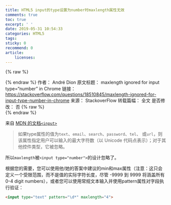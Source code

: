 ```yaml
---
title: HTML5 input的type设置为number时maxlength属性无效
comments: true
toc: true
excerpt: ' '
date: 2019-05-31 10:54:33
categories: HTML5
tags:
sticky: 0
recommend: 0
article:
    licenses:
---
```

{% raw %}<article class="message is-link"><div class="message-body">{% endraw %}
作者： André Dion
原文标题： maxlength ignored for input type=“number” in Chrome
链接： https://stackoverflow.com/questions/18510845/maxlength-ignored-for-input-type-number-in-chrome
来源： StackoverFlow
转载篇幅： 全文
是否修改： 否
{% raw %}</div></article>{% endraw %}

来自 [MDN 的文档`<input>`](https://developer.mozilla.org/zh-CN/docs/Web/HTML/Element/Input#attr-maxlength)

>如果type属性的值为`text`、`email`、`search`、`password`、`tel`、 或`url`，则该属性指定用户可以输入的最大字符数（以 Unicode 代码点表示）；对于其他控件类型，它被忽略。

所以`maxlength`被`<input type="number">`的设计忽略了。

根据您的需要，您可以使用他/她的答案中建议的min和max属性（注意：这只会定义一个受限范围，而不是值的实际字符长度，尽管 -9999 到 9999 将涵盖所有 0-4 digit numbers），或者您可以使用常规文本输入并使用pattern属性对字段执行验证：

``` html
<input type="text" pattern="\d*" maxlength="4">
```